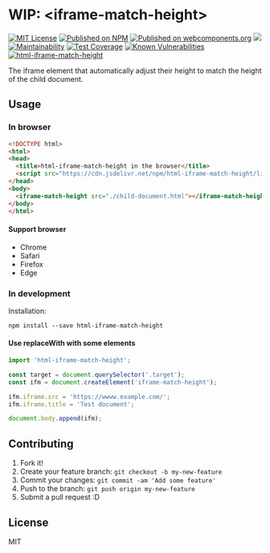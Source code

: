 # WIP: &lt;iframe-match-height&gt;

[![MIT License](http://img.shields.io/badge/license-MIT-blue.svg?style=flat)](LICENSE) [![Published on NPM](https://img.shields.io/npm/v/html-iframe-match-height.svg)](https://www.npmjs.com/package/html-iframe-match-height) [![Published on webcomponents.org](https://img.shields.io/badge/webcomponents.org-published-blue.svg)](https://www.webcomponents.org/element/html-iframe-match-height) [![](https://data.jsdelivr.com/v1/package/npm/html-iframe-match-height/badge)](https://www.jsdelivr.com/package/npm/html-iframe-match-height) [![Maintainability](https://api.codeclimate.com/v1/badges/de7f3242b44531ac8fa7/maintainability)](https://codeclimate.com/github/heppokofrontend/html-iframe-match-height/maintainability) [![Test Coverage](https://api.codeclimate.com/v1/badges/de7f3242b44531ac8fa7/test_coverage)](https://codeclimate.com/github/heppokofrontend/html-iframe-match-height/test_coverage) [![Known Vulnerabilities](https://snyk.io/package/npm/html-iframe-match-height/badge.svg)](https://snyk.io/package/npm/html-iframe-match-height)
 [![html-iframe-match-height](https://snyk.io/advisor/npm-package/html-iframe-match-height/badge.svg)](https://snyk.io/advisor/npm-package/html-iframe-match-height)


The iframe element that automatically adjust their height to match the height of the child document.

## Usage

### In browser

```html
<!DOCTYPE html>
<html>
<head>
  <title>html-iframe-match-height in the browser</title>
  <script src="https://cdn.jsdelivr.net/npm/html-iframe-match-height/lib/index.min.js"></script>
</head>
<body>
  <iframe-match-height src="./child-document.html"></iframe-match-height>
</body>
</html>
```

#### Support browser

- Chrome
- Safari
- Firefox
- Edge

### In development

Installation:

```shell
npm install --save html-iframe-match-height
```
#### Use replaceWith with some elements

```javascript
import 'html-iframe-match-height';

const target = document.querySelector('.target');
const ifm = document.createElement('iframe-match-height');

ifm.iframe.src = 'https://wwww.example.com/';
ifm.iframe.title = 'Test document';

document.body.append(ifm);
```

## Contributing

1. Fork it!
2. Create your feature branch: `git checkout -b my-new-feature`
3. Commit your changes: `git commit -am 'Add some feature'`
4. Push to the branch: `git push origin my-new-feature`
5. Submit a pull request :D

## License

MIT
